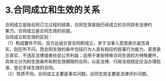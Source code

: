 # 3.合同成立和生效的关系

合同成立是指合同订立过程的结束。合同生效是指已经成立的合同具有法律约<br />
      束力。合同成立是合同生效的前提。<br />
      合同成立和生效的区别：<br />
      （1）构成要件不同。双方达成合意合同即成立，至于当事人意思表示是否真<br />
      实，则在所不问。而合同生效的条件包括行为人具有相应的民事行为能力、意思表<br />
      示真实、不违反法律或者社会公共利益；适用于某些特殊合同生效的为特殊要件，<br />
      具体又分为附生效条件和附生效期限的合同，以反法律、行政法规规定应当办理批<br />
      准、登记手续生效的合同。<br />
      （2）性质不同。合同成立主要是事实问题。合同生效主要是法律评价问题。